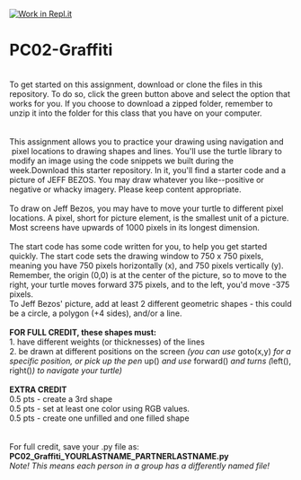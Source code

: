 [![Work in Repl.it](https://classroom.github.com/assets/work-in-replit-14baed9a392b3a25080506f3b7b6d57f295ec2978f6f33ec97e36a161684cbe9.svg)](https://classroom.github.com/online_ide?assignment_repo_id=281042&assignment_repo_type=GroupAssignmentRepo)
# PC02-Graffiti
<br>
To get started on this assignment, download or clone the files in this repository. To do so, click the green button above and select the option that works for you. If you choose to download a zipped folder, remember to unzip it into the folder for this class that you have on your computer.
<br>
<br>
<br>
This assignment allows you to practice your drawing using navigation and  pixel locations to drawing shapes and lines. You'll use the turtle library to modify an image using the code snippets we built during the week.Download this starter repository. In it, you'll find a starter code and a picture of JEFF BEZOS. You may draw whatever you like--positive or negative or whacky imagery. Please keep content appropriate.
<br><br>
To draw on Jeff Bezos, you may have to move your turtle to different pixel locations. A pixel, short for picture element, is the smallest unit of a picture. Most screens have upwards of 1000 pixels in its longest dimension. 
<br><br>
The start code has some code written for you, to help you get started quickly. The start code sets the drawing window to 750 x 750 pixels, meaning you have 750 pixels horizontally (x), and 750 pixels vertically (y). Remember, the origin (0,0) is at the center of the picture, so to move to the right, your turtle moves forward 375 pixels, and to the left, you'd move -375 pixels. 
<br>
To Jeff Bezos' picture, add at least 2 different geometric shapes - this could be a circle, a polygon (+4 sides), and/or a line.
<br><br>
<b>FOR FULL CREDIT, these shapes must:</b><br>
1.  have different weights (or thicknesses) of the lines<br>
2.  be drawn at different positions on the screen <i>(you can use </i>goto(x,y)<i> for a specific position, or pick up the pen </i>up()<i> and use </i>forward()<i> and turns (</i>left(), right()<i>) to navigate your turtle)</i>
<br>
<br>
<b>EXTRA CREDIT</b>
<br>
0.5 pts - create a 3rd shape<br>
0.5 pts - set at least one color using RGB values.<br>
0.5 pts - create one unfilled and one filled shape<br>
<br><br>
For full credit, save your .py file as:<br>
<b>PC02_Graffiti_YOURLASTNAME_PARTNERLASTNAME.py</b><br>
<i>Note! This means each person in a group has a differently named file!</i>
